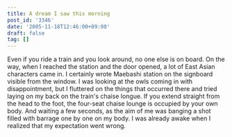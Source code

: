 ```yaml
---
title: A dream I saw this morning
post_id: '3346'
date: '2005-11-18T12:46:00+09:00'
draft: false
tag: []
---
```


Even if you ride a train and you look around, no one else is on board. On the way, when I reached the station and the door opened, a lot of East Asian characters came in. I certainly wrote Maebashi station on the signboard visible from the window. I was looking at the owls coming in with disappointment, but I fluttered on the things that occurred there and tried laying on my back on the train's chaise longue. If you extend straight from the head to the foot, the four-seat chaise lounge is occupied by your own body. And waiting a few seconds, as the aim of me was banging a shot filled with barrage one by one on my body. I was already awake when I realized that my expectation went wrong.